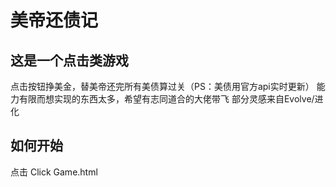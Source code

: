# 美帝还债记

## 这是一个点击类游戏

点击按钮挣美金，替美帝还完所有美债算过关（PS：美债用官方api实时更新）
能力有限而想实现的东西太多，希望有志同道合的大佬带飞
部分灵感来自Evolve/进化

## 如何开始

点击 Click Game.html
